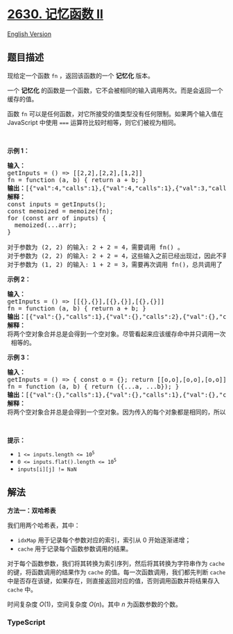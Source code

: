 # [2630. 记忆函数 II](https://leetcode.cn/problems/memoize-ii)

[English Version](/solution/2600-2699/2630.Memoize%20II/README_EN.md)

## 题目描述

<!-- 这里写题目描述 -->

<p>现给定一个函数 <code>fn</code> ，返回该函数的一个 <strong>记忆化</strong> 版本。</p>

<p>一个 <strong>记忆化</strong> 的函数是一个函数，它不会被相同的输入调用两次。而是会返回一个缓存的值。</p>

<p>函数 <code>fn</code> 可以是任何函数，对它所接受的值类型没有任何限制。如果两个输入值在 JavaScript 中使用 <code>===</code>&nbsp;运算符比较时相等，则它们被视为相同。</p>

<p>&nbsp;</p>

<p><strong>示例 1：</strong></p>

<pre>
<strong>输入：</strong> 
getInputs = () =&gt; [[2,2],[2,2],[1,2]]
fn = function (a, b) { return a + b; }
<b>输出：</b>[{"val":4,"calls":1},{"val":4,"calls":1},{"val":3,"calls":2}]
<strong>解释：</strong>
const inputs = getInputs();
const memoized = memoize(fn);
for (const arr of inputs) {
  memoized(...arr);
}

对于参数为 (2, 2) 的输入: 2 + 2 = 4，需要调用 fn() 。
对于参数为 (2, 2) 的输入: 2 + 2 = 4，这些输入之前已经出现过，因此不需要再次调用 fn()。
对于参数为 (1, 2) 的输入: 1 + 2 = 3，需要再次调用 fn()，总共调用了 2 次。
</pre>

<p><strong>示例 2：</strong></p>

<pre>
<b>输入：</b>
getInputs = () =&gt; [[{},{}],[{},{}],[{},{}]] 
fn = function (a, b) { return a + b; }
<b>输出：</b>[{"val":{},"calls":1},{"val":{},"calls":2},{"val":{},"calls":3}]
<strong>解释：</strong>
将两个空对象合并总是会得到一个空对象。尽管看起来应该缓存命中并只调用一次 <code>fn()</code>，但是这些空对象彼此之间都不是 <code>===</code> 相等的。
</pre>

<p><strong>示例 3：</strong></p>

<pre>
<strong>输入：</strong> 
getInputs = () =&gt; { const o = {}; return [[o,o],[o,o],[o,o]]; }
fn = function (a, b) { return ({...a, ...b}); }
<b>输出：</b>[{"val":{},"calls":1},{"val":{},"calls":1},{"val":{},"calls":1}]
<strong>解释：</strong>
将两个空对象合并总是会得到一个空对象。因为传入的每个对象都是相同的，所以第二个和第三个函数调用都会命中缓存。
</pre>

<p>&nbsp;</p>

<p><strong>提示：</strong></p>

<ul>
	<li><code>1 &lt;= inputs.length &lt;= 10<sup>5</sup></code></li>
	<li><code>0 &lt;= inputs.flat().length &lt;= 10<sup>5</sup></code></li>
	<li><code>inputs[i][j] != NaN</code></li>
</ul>

## 解法

**方法一：双哈希表**

我们用两个哈希表，其中：

-   `idxMap` 用于记录每个参数对应的索引，索引从 $0$ 开始逐渐递增；
-   `cache` 用于记录每个函数参数调用的结果。

对于每个函数参数，我们将其转换为索引序列，然后将其转换为字符串作为 `cache` 的键，将函数调用的结果作为 `cache` 的值。每一次函数调用，我们都先判断 `cache` 中是否存在该键，如果存在，则直接返回对应的值，否则调用函数并将结果存入 `cache` 中。

时间复杂度 $O(1)$，空间复杂度 $O(n)$。其中 $n$ 为函数参数的个数。

### **TypeScript**
